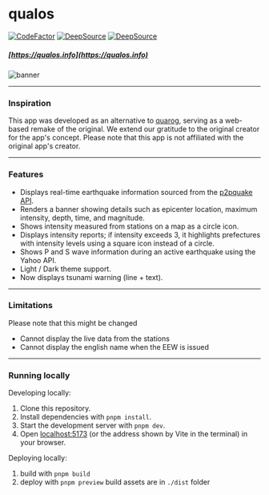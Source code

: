 # qualos

[![CodeFactor](https://www.codefactor.io/repository/github/pickingname/qualos/badge)](https://www.codefactor.io/repository/github/pickingname/qualos)
[![DeepSource](https://app.deepsource.com/gh/pickingname/qualos.svg/?label=active+issues&show_trend=true&token=4jDokZxN0UkI37cOA17xRYS1)](https://app.deepsource.com/gh/pickingname/qualos/)
[![DeepSource](https://app.deepsource.com/gh/pickingname/qualos.svg/?label=resolved+issues&show_trend=true&token=4jDokZxN0UkI37cOA17xRYS1)](https://app.deepsource.com/gh/pickingname/qualos/)

##### [https://qualos.info](https://qualos.info)

![banner](https://github.com/user-attachments/assets/a5c70cf9-7c08-44a3-8837-3f542c705c40)

---

### Inspiration

This app was developed as an alternative to [quarog](https://fuku1213.github.io/quarog-site/), serving as a web-based remake of the original. We extend our gratitude to the original creator for the app's concept. Please note that this app is not affiliated with the original app's creator.

---

### Features

- Displays real-time earthquake information sourced from the [p2pquake API](https://www.p2pquake.net/develop/json_api_v2/).
- Renders a banner showing details such as epicenter location, maximum intensity, depth, time, and magnitude.
- Shows intensity measured from stations on a map as a circle icon.
- Displays intensity reports; if intensity exceeds 3, it highlights prefectures with intensity levels using a square icon instead of a circle.
- Shows P and S wave information during an active earthquake using the Yahoo API.
- Light / Dark theme support.
- Now displays tsunami warning (line + text).

---

### Limitations

Please note that this might be changed

- Cannot display the live data from the stations
- Cannot display the english name when the EEW is issued

---

### Running locally

Developing locally:
1. Clone this repository.
2. Install dependencies with `pnpm install`.
3. Start the development server with `pnpm dev`.
4. Open [localhost:5173](http://localhost:5173) (or the address shown by Vite in the terminal) in your browser.

Deploying locally:
1. build with `pnpm build`
2. deploy with `pnpm preview`
build assets are in `./dist` folder
